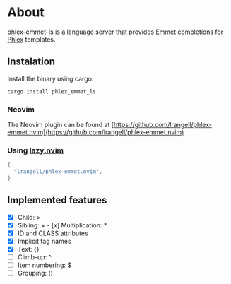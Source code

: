 # About

phlex-emmet-ls is a language server that provides [Emmet](https://emmet.io/) completions for [Phlex](https://www.phlex.fun/) templates.

## Instalation

Install the binary using cargo:

`cargo install phlex_emmet_ls`

### Neovim

The Neovim plugin can be found at [https://github.com/lrangell/phlex-emmet.nvim](https://github.com/lrangell/phlex-emmet.nvim)

### Using [lazy.nvim](https://github.com/folke/lazy.nvim)

```lua
{
  "lrangell/phlex-emmet.nvim",
}
```

## Implemented features

- [x] Child: >
- [x] Sibling: + - [x] Multiplication: \*
- [x] ID and CLASS attributes
- [x] Implicit tag names
- [x] Text: {}
- [ ] Climb-up: ^
- [ ] Item numbering: $
- [ ] Grouping: ()

